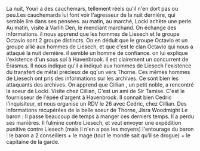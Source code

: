 La nuit, Youri a des cauchemars, tellement réels qu'il n'en dort pas ou peu.Les cauchemards lui font voir l'agresseur de la nuit dernière, qui semble lire dans ses pensées. au matin, au marché, Locki achète une perle. Au matin, visite à Varlih Den, le mendiant marchand. On échange des informations. il nous apprend que les hommes de Liesech et le groupe Octavio sont 2 groupe distincts. On en déduit que le groupe Octavio et un groupe allié aux hommes de Liesech, et que c'est le clan Octavio qui nous a attaqué la nuit dernière. il semble un homme de confiance. on lui explique l'existence d'un sous sol à Havenbrook. il est clairement un concurrent de Erasmus. Il nous indique qu'il a indiqué aux hommes de Liesech l'existence du transfert de métal précieux de qq'un vers Thorne. Ces mêmes hommes de Liesech ont pris des informations sur les archives. Ce sont bien les attaquants des archives. On apprend que Cillian , un petit noble, a rencontré la soeur de Locki. Visite chez Cillian, C'est un ami de Sir Tamise. C'est le fournisseur de l'épée d'argent à Havenbrook. Il connait bien Cedric l'inquisiteur, et nous organise un RDV le 26 avec Cedric, chez Cillian. Des informations récupérées de la belle soeur de Thorne, Jisra Woodmight Le baron : Il passe beaucoup de temps à manger ces derniers temps. Il a perdu ses manières. Il fulmine contre Liesech, et veut envoyer une expédition punitive contre Liesech (mais il n'en a pas les moyens) l'entourage du baron : le baron a 2 conseillers + le mage (tout le monde sait qu'il se drogue) + le capitaine de la garde.